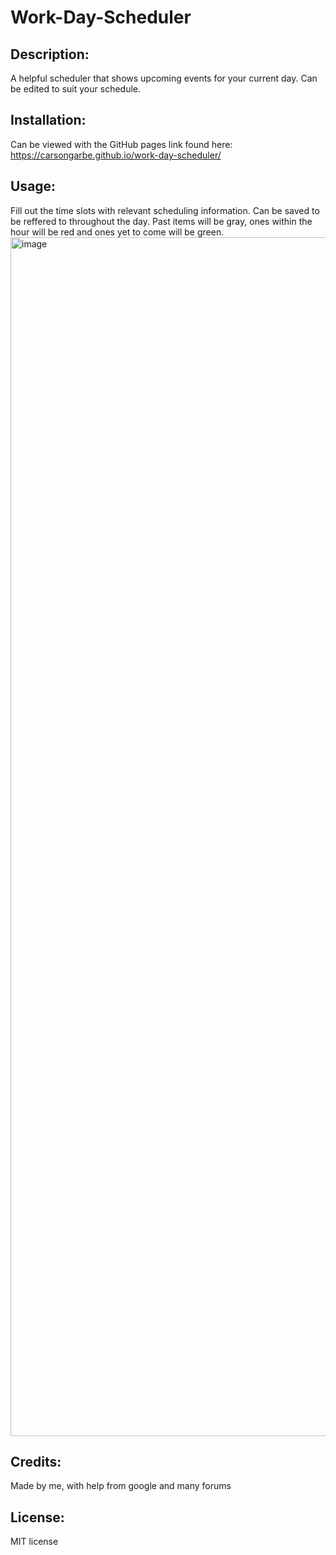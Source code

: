 # Work-Day-Scheduler

## Description:
 A helpful scheduler that shows upcoming events for your current day. Can be edited to suit your schedule. 
  
## Installation:
Can be viewed with the GitHub pages link found here:
https://carsongarbe.github.io/work-day-scheduler/
## Usage:
Fill out the time slots with relevant scheduling information. Can be saved to be reffered to throughout the day. Past items will be gray, ones within the hour will be red and ones  yet to come will be green.
<img width="1918" alt="image" src="https://user-images.githubusercontent.com/115752437/202929409-8a4fed54-5c48-4516-8e79-4f6f6345b5e3.png">

## Credits:
Made by me, with help from google and many forums

## License:
MIT license
